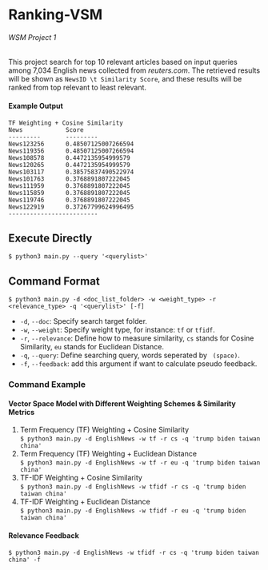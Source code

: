 # Ranking-VSM
###### WSM Project 1

This project search for top 10 relevant articles based on input queries among 7,034 English news collected from _reuters.com_. The retrieved results will be shown as `NewsID \t Similarity Score`, and these results will be ranked from top relevant to least relevant.
#### Example Output
```
TF Weighting + Cosine Similarity
News            Score
---------       ---------
News123256      0.48507125007266594
News119356      0.48507125007266594
News108578      0.4472135954999579
News120265      0.4472135954999579
News103117      0.38575837490522974
News101763      0.3768891807222045
News111959      0.3768891807222045
News115859      0.3768891807222045
News119746      0.3768891807222045
News122919      0.37267799624996495
-------------------------
```

## Execute Directly
`$ python3 main.py --query '<querylist>'`

## Command Format
`$ python3 main.py -d <doc_list_folder> -w <weight_type> -r <relevance_type> -q '<querylist>' [-f]`
* `-d`, `--doc`: Specify search target folder.
* `-w`, `--weight`: Specify weight type, for instance: `tf` or `tfidf`.
* `-r`, `--relevance`: Define how to measure similarity, `cs` stands for Cosine Similarity, `eu` stands for Euclidean Distance.
* `-q`, `--query`: Define searching query, words seperated by ` (space)`.
* `-f`, `--feedback`: add this argument if want to calculate pseudo feedback.

### Command Example
#### Vector Space Model with Different Weighting Schemes & Similarity Metrics
1. Term Frequency (TF) Weighting + Cosine Similarity<br/>
    `$ python3 main.py -d EnglishNews -w tf -r cs -q 'trump biden taiwan china'`<br/>
2. Term Frequency (TF) Weighting + Euclidean Distance<br/>
    `$ python3 main.py -d EnglishNews -w tf -r eu -q 'trump biden taiwan china'`<br/>
3. TF-IDF Weighting + Cosine Similarity<br/>
    `$ python3 main.py -d EnglishNews -w tfidf -r cs -q 'trump biden taiwan china'`<br/>
4. TF-IDF Weighting + Euclidean Distance<br/>
    `$ python3 main.py -d EnglishNews -w tfidf -r eu -q 'trump biden taiwan china'`<br/>

#### Relevance Feedback
`$ python3 main.py -d EnglishNews -w tfidf -r cs -q 'trump biden taiwan china' -f`
